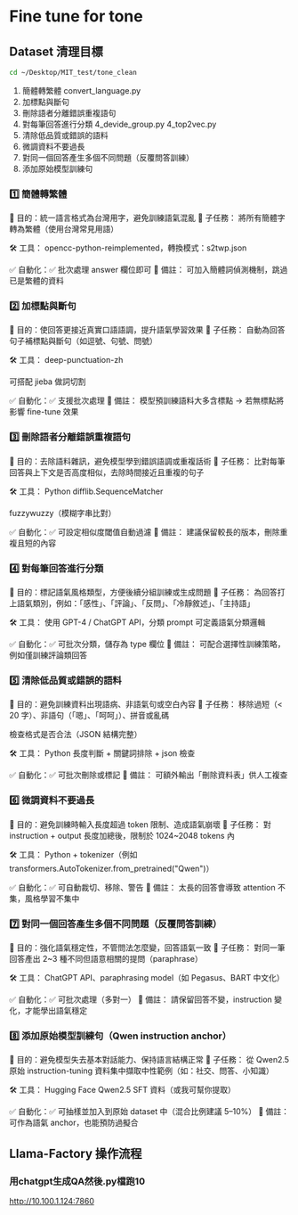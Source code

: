 # Fine tune for tone
## Dataset 清理目標

```bash
cd ~/Desktop/MIT_test/tone_clean
```

1. 簡體轉繁體 convert_language.py
2. 加標點與斷句
3. 刪除語者分離錯誤重複語句
4. 對每筆回答進行分類 4_devide_group.py 4_top2vec.py
5. 清除低品質或錯誤的語料
6. 微調資料不要過長
7. 對同一個回答產生多個不同問題（反覆問答訓練）
8. 添加原始模型訓練句

### 1️⃣ 簡體轉繁體
🎯 目的：統一語言格式為台灣用字，避免訓練語氣混亂
📌 子任務：
將所有簡體字轉為繁體（使用台灣常見用語）

🛠️ 工具：
opencc-python-reimplemented，轉換模式：s2twp.json

✅ 自動化：✅ 批次處理 answer 欄位即可
📝 備註：
可加入簡體詞偵測機制，跳過已是繁體的資料

### 2️⃣ 加標點與斷句
🎯 目的：使回答更接近真實口語語調，提升語氣學習效果
📌 子任務：
自動為回答句子補標點與斷句（如逗號、句號、問號）

🛠️ 工具：
deep-punctuation-zh

可搭配 jieba 做詞切割

✅ 自動化：✅ 支援批次處理
📝 備註：
模型預訓練語料大多含標點 → 若無標點將影響 fine-tune 效果

### 3️⃣ 刪除語者分離錯誤重複語句
🎯 目的：去除語料雜訊，避免模型學到錯誤語調或重複話術
📌 子任務：
比對每筆回答與上下文是否高度相似，去除時間接近且重複的句子

🛠️ 工具：
Python difflib.SequenceMatcher

fuzzywuzzy（模糊字串比對）

✅ 自動化：✅ 可設定相似度閾值自動過濾
📝 備註：
建議保留較長的版本，刪除重複且短的內容

### 4️⃣ 對每筆回答進行分類
🎯 目的：標記語氣風格類型，方便後續分組訓練或生成問題
📌 子任務：
為回答打上語氣類別，例如：「感性」、「評論」、「反問」、「冷靜敘述」、「主持語」

🛠️ 工具：
使用 GPT-4 / ChatGPT API，分類 prompt 可定義語氣分類邏輯

✅ 自動化：✅ 可批次分類，儲存為 type 欄位
📝 備註：
可配合選擇性訓練策略，例如僅訓練評論類回答

### 5️⃣ 清除低品質或錯誤的語料
🎯 目的：避免訓練資料出現語病、非語氣句或空白內容
📌 子任務：
移除過短（< 20 字）、非語句（「嗯」、「呵呵」）、拼音或亂碼

檢查格式是否合法（JSON 結構完整）

🛠️ 工具：
Python 長度判斷 + 關鍵詞排除 + json 檢查

✅ 自動化：✅ 可批次刪除或標記
📝 備註：
可額外輸出「刪除資料表」供人工複查

### 6️⃣ 微調資料不要過長
🎯 目的：避免訓練時輸入長度超過 token 限制、造成語氣崩壞
📌 子任務：
對 instruction + output 長度加總後，限制於 1024~2048 tokens 內

🛠️ 工具：
Python + tokenizer（例如 transformers.AutoTokenizer.from_pretrained("Qwen")）

✅ 自動化：✅ 可自動裁切、移除、警告
📝 備註：
太長的回答會導致 attention 不集，風格學習不集中

### 7️⃣ 對同一個回答產生多個不同問題（反覆問答訓練）
🎯 目的：強化語氣穩定性，不管問法怎麼變，回答語氣一致
📌 子任務：
對同一筆回答產出 2~3 種不同但語意相關的提問（paraphrase）

🛠️ 工具：
ChatGPT API、paraphrasing model（如 Pegasus、BART 中文化）

✅ 自動化：✅ 可批次處理（多對一）
📝 備註：
請保留回答不變，instruction 變化，才能學出語氣穩定

### 8️⃣ 添加原始模型訓練句（Qwen instruction anchor）
🎯 目的：避免模型失去基本對話能力、保持語言結構正常
📌 子任務：
從 Qwen2.5 原始 instruction-tuning 資料集中擷取中性範例（如：社交、問答、小知識）

🛠️ 工具：
Hugging Face Qwen2.5 SFT 資料（或我可幫你提取）

✅ 自動化：✅ 可抽樣並加入到原始 dataset 中（混合比例建議 5–10%）
📝 備註：
可作為語氣 anchor，也能預防過擬合

## Llama-Factory 操作流程
### 用chatgpt生成QA然後.py檔跑10

http://10.100.1.124:7860
